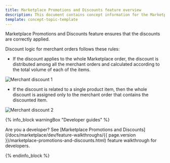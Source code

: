 ```yaml
---
title: Marketplace Promotions and Discounts feature overview
description: This document contains concept information for the Marketplace Promotions and Discounts feature in the Spryker Cloud Commerce OS.
template: concept-topic-template
---
```


Marketplace Promotions and Discounts feature ensures that the discounts are correctly applied. 

Discount logic for merchant orders follows these rules:

* If the discount applies to the whole Marketplace order, the discount is distributed among all the merchant orders and calculated according to the total volume of each of the items.

![Merchant discount 1](https://spryker.s3.eu-central-1.amazonaws.com/docs/Features/Marketplace/Marketplace+and+Merchant+orders/Merchant+order+feature+overview/mp-discount.png)

* If the discount is related to a single product item, then the whole discount is assigned only to the merchant order that contains the discounted item.

![Merchant discount 2](https://spryker.s3.eu-central-1.amazonaws.com/docs/Features/Marketplace/Marketplace+and+Merchant+orders/Merchant+order+feature+overview/mp-discount-2.png)

{% info_block warningBox "Developer guides" %}

Are you a developer? See [Marketplace Promotions and Discounts](/docs/marketplace/dev/feature-walkthroughs/{{ page.version }}/marketplace-promotions-and-discounts.html) feature walkthrough for developers.

{% endinfo_block %}